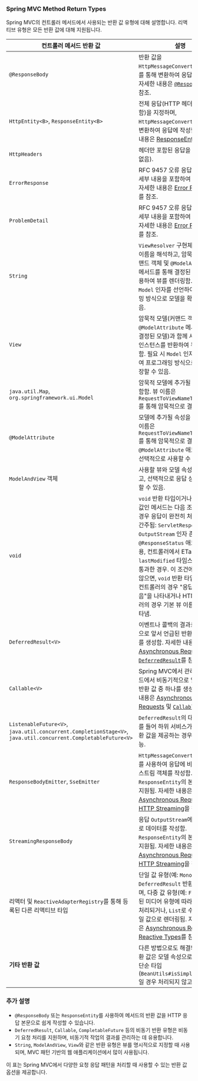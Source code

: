 ### Spring MVC Method Return Types

Spring MVC의 컨트롤러 메서드에서 사용되는 반환 값 유형에 대해 설명합니다. 리액티브 유형은 모든 반환 값에 대해 지원됩니다.

| **컨트롤러 메서드 반환 값** | **설명** |
|--------------------------|--------------------------------------------------------|
| `@ResponseBody` | 반환 값을 `HttpMessageConverter` 구현체를 통해 변환하여 응답에 작성함. 자세한 내용은 [`@ResponseBody`](xref:web/webmvc/mvc-controller/ann-methods/responsebody.adoc)를 참조. |
| `HttpEntity<B>`, `ResponseEntity<B>` | 전체 응답(HTTP 헤더 및 본문 포함)을 지정하며, `HttpMessageConverter`를 통해 변환하여 응답에 작성함. 자세한 내용은 [ResponseEntity](xref:web/webmvc/mvc-controller/ann-methods/responseentity.adoc)를 참조. |
| `HttpHeaders` | 헤더만 포함된 응답을 반환함(본문 없음). |
| `ErrorResponse` | RFC 9457 오류 응답을 본문에 세부 내용을 포함하여 렌더링함. 자세한 내용은 [Error Responses](xref:web/webmvc/mvc-ann-rest-exceptions.adoc)를 참조. |
| `ProblemDetail` | RFC 9457 오류 응답을 본문에 세부 내용을 포함하여 렌더링함. 자세한 내용은 [Error Responses](xref:web/webmvc/mvc-ann-rest-exceptions.adoc)를 참조. |
| `String` | `ViewResolver` 구현체를 통해 뷰 이름을 해석하고, 암묵적 모델(커맨드 객체 및 `@ModelAttribute` 메서드를 통해 결정된 모델)을 사용하여 뷰를 렌더링함. 필요 시 `Model` 인자를 선언하여 프로그래밍 방식으로 모델을 확장할 수 있음. |
| `View` | 암묵적 모델(커맨드 객체 및 `@ModelAttribute` 메서드를 통해 결정된 모델)과 함께 사용할 `View` 인스턴스를 반환하여 뷰를 렌더링함. 필요 시 `Model` 인자를 선언하여 프로그래밍 방식으로 모델을 확장할 수 있음. |
| `java.util.Map`, `org.springframework.ui.Model` | 암묵적 모델에 추가될 속성들을 포함함. 뷰 이름은 `RequestToViewNameTranslator`를 통해 암묵적으로 결정됨. |
| `@ModelAttribute` | 모델에 추가될 속성을 포함함. 뷰 이름은 `RequestToViewNameTranslator`를 통해 암묵적으로 결정됨. `@ModelAttribute` 애노테이션은 선택적으로 사용할 수 있음. |
| `ModelAndView` 객체 | 사용할 뷰와 모델 속성을 지정하고, 선택적으로 응답 상태를 설정할 수 있음. |
| `void` | `void` 반환 타입이거나 `null` 반환 값인 메서드는 다음 조건이 충족될 경우 응답이 완전히 처리된 것으로 간주됨: `ServletResponse`, `OutputStream` 인자 존재, `@ResponseStatus` 애노테이션 사용, 컨트롤러에서 ETag 또는 `lastModified` 타임스탬프 검사를 통과한 경우. 이 조건에 해당하지 않으면, `void` 반환 타입은 REST 컨트롤러의 경우 "응답 본문 없음"을 나타내거나 HTML 컨트롤러의 경우 기본 뷰 이름 선택을 나타냄. |
| `DeferredResult<V>` | 이벤트나 콜백의 결과로 비동기적으로 앞서 언급된 반환 값 중 하나를 생성함. 자세한 내용은 [Asynchronous Requests](xref:web/webmvc/mvc-ann-async.adoc) 및 [`DeferredResult`](xref:web/webmvc/mvc-ann-async.adoc#mvc-ann-async-deferredresult)를 참조. |
| `Callable<V>` | Spring MVC에서 관리하는 스레드에서 비동기적으로 앞서 언급된 반환 값 중 하나를 생성함. 자세한 내용은 [Asynchronous Requests](xref:web/webmvc/mvc-ann-async.adoc) 및 [`Callable`](xref:web/webmvc/mvc-ann-async.adoc#mvc-ann-async-callable)를 참조. |
| `ListenableFuture<V>`, `java.util.concurrent.CompletionStage<V>`, `java.util.concurrent.CompletableFuture<V>` | `DeferredResult`의 대안으로, 예를 들어 하위 서비스가 이러한 반환 값을 제공하는 경우에 사용 가능. |
| `ResponseBodyEmitter`, `SseEmitter` | `HttpMessageConverter` 구현체를 사용하여 응답에 비동기적으로 스트림 객체를 작성함. `ResponseEntity`의 본문으로도 지원됨. 자세한 내용은 [Asynchronous Requests](xref:web/webmvc/mvc-ann-async.adoc) 및 [HTTP Streaming](xref:web/webmvc/mvc-ann-async.adoc#mvc-ann-async-http-streaming)을 참조. |
| `StreamingResponseBody` | 응답 `OutputStream`에 비동기적으로 데이터를 작성함. `ResponseEntity`의 본문으로도 지원됨. 자세한 내용은 [Asynchronous Requests](xref:web/webmvc/mvc-ann-async.adoc) 및 [HTTP Streaming](xref:web/webmvc/mvc-ann-async.adoc#mvc-ann-async-http-streaming)을 참조. |
| 리액터 및 `ReactiveAdapterRegistry`를 통해 등록된 다른 리액티브 타입 | 단일 값 유형(예: `Mono`)은 `DeferredResult` 반환과 유사하며, 다중 값 유형(예: `Flux`)은 요청된 미디어 유형에 따라 스트림으로 처리되거나, `List`로 수집되어 단일 값으로 렌더링됨. 자세한 내용은 [Asynchronous Requests](xref:web/webmvc/mvc-ann-async.adoc) 및 [Reactive Types](xref:web/webmvc/mvc-ann-async.adoc#mvc-ann-async-reactive-types)를 참조. |
| **기타 반환 값** | 다른 방법으로도 해결되지 않는 반환 값은 모델 속성으로 처리되며, 단순 타입(`BeanUtils#isSimpleProperty`)일 경우 처리되지 않고 무시됨. |

### 추가 설명
- `@ResponseBody` 또는 `ResponseEntity`를 사용하여 메서드의 반환 값을 HTTP 응답 본문으로 쉽게 작성할 수 있습니다.
- `DeferredResult`, `Callable`, `CompletableFuture` 등의 비동기 반환 유형은 비동기 요청 처리를 지원하며, 비동기적 작업의 결과를 관리하는 데 유용합니다.
- `String`, `ModelAndView`, `View`와 같은 반환 유형은 뷰를 명시적으로 지정할 때 사용되며, MVC 패턴 기반의 웹 애플리케이션에서 많이 사용됩니다.

이 표는 Spring MVC에서 다양한 요청 응답 패턴을 처리할 때 사용할 수 있는 반환 값 옵션을 제공합니다.  